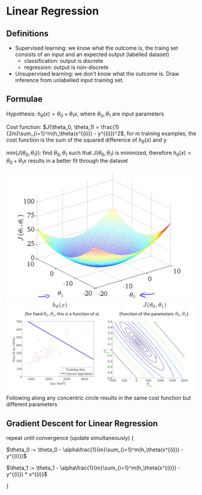 
# Linear Regression
## Definitions
- Supervised learning: we know what the outcome is, the traing set consists of an input and an expected output (labelled dataset)
    - classification: output is discrete
    - regression: output is non-discrete
- Unsupervised learning: we don't know what the outcome is. Draw inference from unlabelled input training set.
   
## Formulae
Hypothesis: $h_\theta(x) = \theta_0 + \theta_1x$, where $\theta_0, \theta_1$ are input parameters

Cost function: $J(\theta_0, \theta_1) = \frac{1}{2m}\sum_{i=1}^m(h_\theta(x^{(i)}) - y^{(i)})^2$, for m training examples, the cost function is the sum of the squared difference of $h_\theta(x)$ and y

$min(J(\theta_0, \theta_1))$: find $\theta_0, \theta_1$ such that $J(\theta_0, \theta_1)$ is minimized, therefore $h_\theta(x) = \theta_0 + \theta_1x$ results in a better fit through the dataset

<img src=img/1.1.png width=500px>
<img src=img/1.2.png width=1000px>
Following along any concentric circle results in the same cost function but different parameters

## Gradient Descent for Linear Regression
repeat until convergence (update simultaneously) {

  $\theta_0 := \theta_0 - \alpha\frac{1}{m}\sum_{i=1}^m(h_\theta(x^{(i)}) - y^{(i)})$
  
  $\theta_1 := \theta_1 - \alpha\frac{1}{m}\sum_{i=1}^m(h_\theta(x^{(i)}) - y^{(i)}) * x^{(i)}$

}
